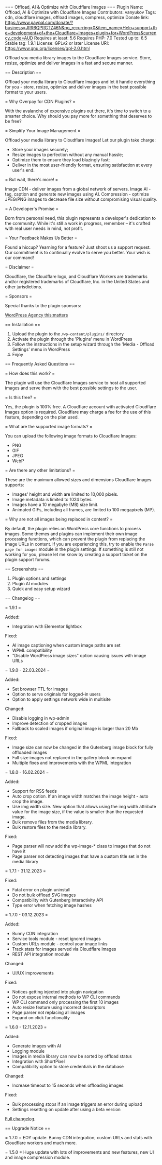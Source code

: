 === Offload, AI & Optimize with Cloudflare Images ===
Plugin Name: Offload, AI & Optimize with Cloudflare Images
Contributors: vanyukov
Tags: cdn, cloudflare images, offload images, compress, optimize
Donate link: https://www.paypal.com/donate/?business=JRR6QPRGTZ46N&no_recurring=0&item_name=Help+support+the+development+of+the+Cloudflare+Images+plugin+for+WordPress&currency_code=AUD
Requires at least: 5.6
Requires PHP: 7.0
Tested up to: 6.5
Stable tag: 1.9.1
License: GPLv2 or later
License URI: https://www.gnu.org/licenses/gpl-2.0.html

Offload you media library images to the Cloudflare Images service. Store, resize, optimize and deliver images in a fast and secure manner.

== Description ==

Offload your media library to Cloudflare Images and let it handle everything for you - store, resize, optimize and deliver images in the best possible format to your users.

= Why Overpay for CDN Plugins? =

With the avalanche of expensive plugins out there, it's time to switch to a smarter choice. Why should you pay more for something that deserves to be free?

= Simplify Your Image Management =

Offload your media library to Cloudflare Images! Let our plugin take charge:

* Store your images securely;
* Resize images to perfection without any manual hassle;
* Optimize them to ensure they load blazingly fast;
* Deliver in the most user-friendly format, ensuring satisfaction at every user's end.

= But wait, there's more! =

Image CDN - deliver images from a global network of servers.
Image AI - tag, caption and generate new images using AI.
Compression - optimize JPEG/PNG images to decrease file size without compromising visual quality.

= A Developer's Promise =

Born from personal need, this plugin represents a developer's dedication to the community. While it's still a work in progress, remember – it's crafted with real user needs in mind, not profit.

= Your Feedback Makes Us Better =

Found a hiccup? Yearning for a feature? Just shoot us a support request. Our commitment is to continually evolve to serve you better. Your wish is our command!

= Disclaimer =

Cloudflare, the Cloudflare logo, and Cloudflare Workers are trademarks and/or registered trademarks of Cloudflare, Inc. in the United States and other jurisdictions.

= Sponsors =

Special thanks to the plugin sponsors:

<a href="https://thismatters.agency">WordPress Agency this:matters</a>

== Installation ==

1. Upload the plugin to the `/wp-content/plugins/` directory
2. Activate the plugin through the 'Plugins' menu in WordPress
3. Follow the instructions in the setup wizard through the 'Media - Offload Settings' menu in WordPress
4. Enjoy

== Frequently Asked Questions ==

= How does this work? =

The plugin will use the Cloudflare Images service to host all supported images and serve them with the best possible settings to the user.

= Is this free? =

Yes, the plugin is 100% free. A Cloudflare account with activated Cloudflare Images option is required.
Cloudflare may charge a fee for the use of this feature, depending on the plan used.

= What are the supported image formats? =

You can upload the following image formats to Cloudflare Images:
* PNG
* GIF
* JPEG
* WebP

= Are there any other limitations? =

These are the maximum allowed sizes and dimensions Cloudflare Images supports:

* Images' height and width are limited to 10,000 pixels.
* Image metadata is limited to 1024 bytes.
* Images have a 10 megabyte (MB) size limit.
* Animated GIFs, including all frames, are limited to 100 megapixels (MP).

= Why are not all images being replaced in content? =

By default, the plugin relies on WordPress core functions to process images.
Some themes and plugins can implement their own image processing functions, which can prevent the plugin from replacing the image URLs in content. If you are experiencing this, try to enable the `Parse page for images` module in the plugin settings.
If something is still not working for you, please let me know by creating a support ticket on the plugin support forums.

== Screenshots ==

1. Plugin options and settings
2. Plugin AI modules
3. Quick and easy setup wizard

== Changelog ==

= 1.9.1 =

Added:
* Integration with Elementor lightbox

Fixed:
* AI image captioning when custom image paths are set
* WPML compatibility
* "Disable WordPress image sizes" option causing issues with image URLs

= 1.9.0 - 22.03.2024 =

Added:
* Set browser TTL for images
* Option to serve originals for logged-in users
* Option to apply settings network wide in multisite

Changed:
* Disable logging in wp-admin
* Improve detection of cropped images
* Fallback to scaled images if original image is larger than 20 Mb

Fixed:
* Image size can now be changed in the Gutenberg image block for fully offloaded images
* Full size images not replaced in the gallery block on expand
* Multiple fixes and improvements with the WPML integration

= 1.8.0 - 16.02.2024 =

Added:
* Support for RSS feeds
* Auto crop option. If an image width matches the image height - auto crop the image.
* Use img width size. New option that allows using the img width attribute value for the image size, if the value is smaller than the requested image. 
* Bulk remove files from the media library.
* Bulk restore files to the media library.

Fixed:
* Page parser will now add the wp-image-* class to images that do not have it
* Page parser not detecting images that have a custom title set in the media library

= 1.7.1 - 31.12.2023 =

Fixed:
* Fatal error on plugin uninstall
* Do not bulk offload SVG images
* Compatibility with Gutenberg Interactivity API
* Type error when fetching image hashes

= 1.7.0 - 03.12.2023 =

Added:
* Bunny CDN integration
* Service tools module - reset ignored images
* Custom URLs module - control your image links
* Track stats for images served via Cloudflare Images
* REST API integration module

Changed:
* UI/UX improvements

Fixed:
* Notices getting injected into plugin navigation
* Do not expose internal methods to WP CLI commands
* WP CLI command only processing the first 10 images
* Auto resize feature using incorrect descriptors
* Page parser not replacing all images
* Expand on click functionality

= 1.6.0 - 12.11.2023 =

Added:
* Generate images with AI
* Logging module
* Images in media library can now be sorted by offload status
* Integration with ShortPixel
* Compatibility option to store credentials in the database

Changed:
* Increase timeout to 15 seconds when offloading images

Fixed:
* Bulk processing stops if an image triggers an error during upload
* Settings resetting on update after using a beta version

[Full changelog](https://github.com/av3nger/cf-images/blob/master/CHANGELOG.md).

== Upgrade Notice ==

= 1.7.0 =
EOY update. Bunny CDN integration, custom URLs and stats with Cloudflare workers and much more.

= 1.5.0 =
Huge update with lots of improvements and new features, new UI and image compression module.

